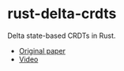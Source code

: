 # rust-delta-crdts

Delta state-based CRDTs in Rust.

* [Original paper](https://arxiv.org/abs/1603.01529)
* [Video](https://www.youtube.com/watch?v=Cn9pIX8BWIU)
